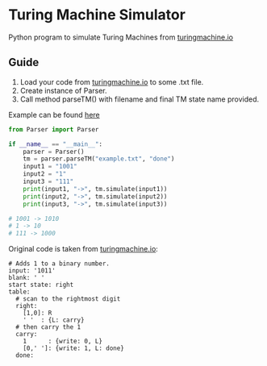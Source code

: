 # Turing Machine Simulator
Python program to simulate Turing Machines from [turingmachine.io](https://turingmachine.io/)

## Guide
1. Load your code from [turingmachine.io](https://turingmachine.io/) to some .txt file.
2. Create instance of Parser.
3. Call method parseTM() with filename and final TM state name provided.

Example can be found [here](example.py)
```python
from Parser import Parser

if __name__ == "__main__":
    parser = Parser()
    tm = parser.parseTM("example.txt", "done")
    input1 = "1001"
    input2 = "1"
    input3 = "111"
    print(input1, "->", tm.simulate(input1))
    print(input2, "->", tm.simulate(input2))
    print(input3, "->", tm.simulate(input3))

# 1001 -> 1010
# 1 -> 10
# 111 -> 1000
```
Original code is taken from [turingmachine.io](https://turingmachine.io/):
```
# Adds 1 to a binary number.
input: '1011'
blank: ' '
start state: right
table:
  # scan to the rightmost digit
  right:
    [1,0]: R
    ' '  : {L: carry}
  # then carry the 1
  carry:
    1      : {write: 0, L}
    [0,' ']: {write: 1, L: done}
  done:
```

